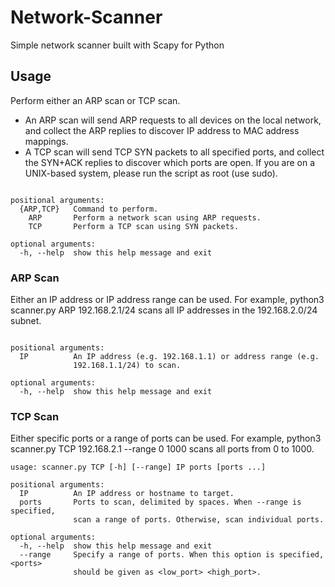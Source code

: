 # Network-Scanner

Simple network scanner built with Scapy for Python


## Usage

Perform either an ARP scan or TCP scan.

- An ARP scan will send ARP requests to all devices on the local network, and collect the ARP replies to discover IP address to MAC address mappings.
- A TCP scan will send TCP SYN packets to all specified ports, and collect the SYN+ACK replies to discover which ports are open.
If you are on a UNIX-based system, please run the script as root (use sudo).

```usage: scanner.py [-h] {ARP,TCP} ...

positional arguments:
  {ARP,TCP}   Command to perform.
    ARP       Perform a network scan using ARP requests.
    TCP       Perform a TCP scan using SYN packets.

optional arguments:
  -h, --help  show this help message and exit
```

### ARP Scan
Either an IP address or IP address range can be used. For example, python3 scanner.py ARP 192.168.2.1/24 scans all IP addresses in the 192.168.2.0/24 subnet.

```usage: scanner.py ARP [-h] IP

positional arguments:
  IP          An IP address (e.g. 192.168.1.1) or address range (e.g.
              192.168.1.1/24) to scan.

optional arguments:
  -h, --help  show this help message and exit
  ```

### TCP Scan

Either specific ports or a range of ports can be used. For example, python3 scanner.py TCP 192.168.2.1 --range 0 1000 scans all ports from 0 to 1000.

```
usage: scanner.py TCP [-h] [--range] IP ports [ports ...]

positional arguments:
  IP          An IP address or hostname to target.
  ports       Ports to scan, delimited by spaces. When --range is specified,
              scan a range of ports. Otherwise, scan individual ports.

optional arguments:
  -h, --help  show this help message and exit
  --range     Specify a range of ports. When this option is specified, <ports>
              should be given as <low_port> <high_port>.
```
